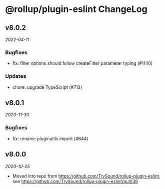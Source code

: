 # @rollup/plugin-eslint ChangeLog

## v8.0.2

_2022-04-11_

### Bugfixes

- fix: filter options should follow createFilter parameter typing (#1140)

### Updates

- chore: upgrade TypeScript (#712)

## v8.0.1

_2020-11-30_

### Bugfixes

- fix: rename pluginutils import (#644)

## v8.0.0

_2020-10-25_

- Moved into repo from https://github.com/TrySound/rollup-plugin-eslint, see https://github.com/TrySound/rollup-plugin-eslint/pull/38
